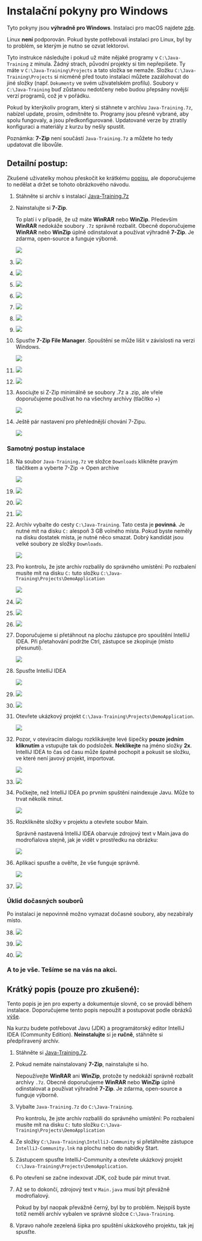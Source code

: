 Instalační pokyny pro Windows
=============================

Tyto pokyny jsou **výhradně pro Windows**.
Instalaci pro macOS najdete [zde](../mac/).

Linux **není** podporován. Pokud byste potřebovali instalaci pro Linux,
byl by to problém, se kterým je nutno se ozvat lektorovi.

Tyto instrukce následujte i pokud už máte nějaké programy v
`C:\Java-Training` z minula. Žádný strach, původní projekty si tím nepřepíšete.
Ty máte v `C:\Java-Training\Projects` a tato složka se nemaže.
Složku `C:\Java-Training\Projects` si nicméně před touto instalací
můžete zazálohovat do jiné složky (např. `Dokumenty` ve svém uživatelském profilu).
Soubory v `C:\Java-Training` buď zůstanou nedotčeny
nebo budou přepsány novější verzí programů, což je v pořádku.

Pokud by kterýkoliv program,
který si stáhnete v archívu `Java-Training.7z`,
nabízel update, prosím, odmítněte to.
Programy jsou přesně vybrané, aby spolu fungovaly, a jsou předkonfigurované.
Updatované verze by ztratily konfiguraci a materiály z kurzu by nešly spustit.

Poznámka: **7-Zip** není součástí `Java-Training.7z` a můžete ho tedy updatovat dle libovůle.


<a id="detailni">Detailní postup:</a>
-------------------------------------

Zkušené uživatelky mohou přeskočit ke krátkému [popisu](#kratky),
ale doporučujeme to nedělat a držet se tohoto obrázkového návodu.

1.  Stáhněte si archív s instalací
    [Java-Training.7z](https://1drv.ms/u/s!AijQjx8qkEJYehKxsW0GobihutI?e=fL8aEN)

1.  Nainstalujte si **7-Zip**.

    To platí i v případě, že už máte **WinRAR** nebo **WinZip**.
    Především **WinRAR** nedokáže soubory `.7z` správně rozbalit.
    Obecně doporučujeme **WinRAR** nebo **WinZip** úplně odinstalovat
    a používat výhradně **7-Zip**.
    Je zdarma, open-source a funguje výborně.

	![](img/screenshot01.png)

2. 	![](img/screenshot02.png)

3. 	![](img/screenshot03.png)

4. 	![](img/screenshot04.png)

5. 	![](img/screenshot05.png)

6. 	![](img/screenshot06.png)

7. 	![](img/screenshot07.png)

8. 	![](img/screenshot08.png)

9. 	Spusťte **7-Zip File Manager**. Spouštění se může lišit v závislosti
    na verzi Windows.

    ![](img/screenshot09.png)

10. ![](img/screenshot10.png)

11. ![](img/screenshot11.png)

12. Asociujte si Z-Zip minimálně se soubory .7z a .zip, ale vřele doporučujeme používat ho na všechny archívy (tlačítko +)

    ![](img/screenshot12.png)

13. Ještě pár nastavení pro přehlednější chování 7-Zipu.

    ![](img/screenshot13.png)

### Samotný postup instalace

18. Na soubor `Java-Training.7z` ve složce
    `Downloads` klikněte pravým tlačítkem
    a vyberte 7-Zip -> Open archive

    ![](img/screenshot18.png)

19. ![](img/screenshot19.png)

20. ![](img/screenshot20.png)

21. ![](img/screenshot21.png)

22. Archív vybalte do cesty `C:\Java-Training`. Tato cesta je **povinná**.
    Je nutné mít na disku `C:` alespoň 3 GB volného místa.
    Pokud byste neměly na disku dostatek místa, je nutné něco smazat.
    Dobrý kandidát jsou velké soubory ze složky `Downloads`.

    ![](img/screenshot22.png)

23. Pro kontrolu, že jste archív rozbalily do správného umístění:
    Po rozbalení musíte mít na disku `C:` tuto složku
    `C:\Java-Training\Projects\DemoApplication`

    ![](img/screenshot23.png)

24. ![](img/screenshot24.png)

25. ![](img/screenshot25.png)

26. ![](img/screenshot26.png)

27. Doporučujeme si přetáhnout na plochu zástupce pro spouštění IntelliJ IDEA.
    Při přetahování podržte Ctrl, zástupce se zkopíruje (místo přesunutí).

    ![](img/screenshot27.png)

28. Spusťte IntelliJ IDEA

    ![](img/screenshot28.png)

29. ![](img/screenshot29.png)

30. ![](img/screenshot30.png)

31. Otevřete ukázkový projekt `C:\Java-Training\Projects\DemoApplication`.

    ![](img/screenshot31.png)

32. Pozor, v otevíracím dialogu rozklikávejte levé šipečky
    **pouze jedním kliknutím** 
    a vstupujte tak do podsložek.
    **Neklikejte** na jméno složky **2x**.
    IntelliJ IDEA to čas od času může špatně pochopit a pokusit se složku,
    ve které není javový projekt, importovat.

    ![](img/screenshot32.png)

33. ![](img/screenshot33.png)

34. Počkejte, než IntelliJ IDEA po prvním spuštění naindexuje Javu.
    Může to trvat několik minut.

    ![](img/screenshot34.png)

35. Rozklikněte složky v projektu a otevřete soubor Main.

    Správně nastavená IntelliJ IDEA obarvuje zdrojový text v Main.java
    do modrofialova stejně, jak je vidět v prostředku na obrázku:

    ![](img/screenshot35.png)

36. Aplikaci spusťte a ověřte, že vše funguje správně.

    ![](img/screenshot36.png)

37. ![](img/screenshot37.png)


### Úklid dočasných souborů
Po instalaci je nepovinně možno vymazat dočasné soubory, aby nezabíraly místo.

38. ![](img/screenshot38.png)

39. ![](img/screenshot39.png)

40. ![](img/screenshot40.png)


### A to je vše. Tešíme se na vás na akci.



<a id="kratky">Krátký popis (pouze pro zkušené):</a>
----------------------------------------------------
Tento popis je jen pro experty a dokumentuje slovně, co se provádí během instalace.
Doporučujeme tento popis nepoužít a postupovat podle obrázků [výše](#detailni).

Na kurzu budete potřebovat Javu (JDK) a programátorský editor IntelliJ IDEA (Community Edition).
**Neinstalujte** si je **ručně**, stáhněte si předpřiravený archív.

1.  Stáhněte si [Java-Training.7z](https://1drv.ms/u/s!AijQjx8qkEJYehKxsW0GobihutI?e=fL8aEN).

2.  Pokud nemáte nainstalovaný **7-Zip**, nainstalujte si ho.

    Nepoužívejte **WinRAR** ani **WinZip**, protože ty nedokáží správně rozbalit archívy `.7z`.
    Obecně doporučujeme **WinRAR** nebo **WinZip** úplně odinstalovat
    a používat výhradně **7-Zip**.
    Je zdarma, open-source a funguje výborně.

3.  Vybalte `Java-Training.7z` do `C:\Java-Training`.

    Pro kontrolu, že jste archív rozbalili do správného umístění:
    Po rozbalení musíte mít na disku `C:` tuto složku
    `C:\Java-Training\Projects\DemoApplication`

3.  Ze složky `C:\Java-Training\IntelliJ-Community` si přetáhněte
    zástupce `IntelliJ-Community.lnk`
    na plochu nebo do nabídky Start.

8.  Zástupcem spusťte IntelliJ-Community a otevřete ukázkový projekt
    `C:\Java-Training\Projects\DemoApplication`.

9.  Po otevření se začne indexovat JDK, což bude pár minut trvat.

10. Až se to dokončí, zdrojový text v `Main.java` musí být převážně modrofialový.

    Pokud by byl naopak převážně černý, byl by to problém.
    Nejspíš byste totiž neměli archív vybalen ve správné složce
    `C:\Java-Training`.

11. Vpravo nahoře zezelená šipka pro spuštění ukázkového projektu, tak jej spusťte.
